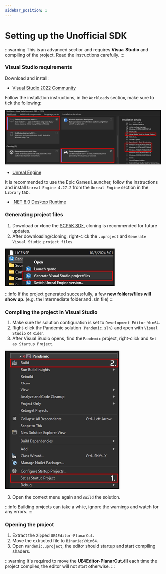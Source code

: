 ```yaml
---
sidebar_position: 1
---
```


# Setting up the Unofficial SDK

:::warning
This is an advanced section and requires **Visual Studio** and compiling of the project. Read the instructions carefully.
:::

### Visual Studio requirements

Download and install:
* [Visual Studio 2022 Community](https://visualstudio.microsoft.com/thank-you-downloading-visual-studio/?sku=Community&channel=Release&version=VS2022&source=VSLandingPage&cid=2030&passive=false)
  
Follow the installation instructions, in the `Workloads` section, make sure to tick the following:

![vs_installation.webp](assets/vs_installation.webp)

* [Unreal Engine](https://www.unrealengine.com/en-US/download)

It is recommended to use the Epic Games Launcher, follow the instructions and install `Unreal Engine 4.27.2` from the `Unreal Engine` section in the `Library` tab.

* [.NET 8.0 Desktop Runtime](https://dotnet.microsoft.com/en-us/download/dotnet/thank-you/runtime-desktop-8.0.8-windows-x64-installer)

### Generating project files

1. Download or clone the [SCP5K SDK](https://github.com/unselles/SCP5K_SDK), cloning is recommended for future updates.
2. After downloading/cloning, right-click the `.uproject` and `Generate Visual Studio project files`.

![uproject_generate.webp](assets/uproject_generate.webp)

:::info
If the project generated successfully, a few **new folders/files will show up**. (e.g. the Intermediate folder and .sln file)
:::

### Compiling the project in Visual Studio

1. Make sure the solution configuration is set to `Development Editor Win64`.
2. Right-click the Pandemic solution `(Pandemic.sln)` and open with `Visual Studio` or `Rider`.
3. After Visual Studio opens, find the `Pandemic` project, right-click and `Set as Startup Project`.

![vs_build.webp](assets/vs_build.webp)

3. Open the context menu again and `Build` the solution.

:::info
Building projects can take a while, ignore the warnings and watch for any errors.
:::

### Opening the project

1. Extract the zipped `UE4Editor-PlanarCut`.
2. Move the extracted file to `Binaries\Win64`.
3. Open `Pandemic.uproject`, the editor should startup and start compiling shaders.

:::warning
It's required to move the **UE4Editor-PlanarCut.dll** each time the project compiles, the editor will not start otherwise.
:::